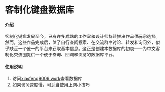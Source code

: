 # 客制化键盘数据库

#### 介绍
客制化键盘发展至今，已有许多成熟的工作室和设计师持续推出作品供玩家选择。然而，这些作品完成后，除了自行查阅搜索、在交流群中讨论、转发和询问外，似乎缺乏一个统一的平台来获取基本信息。这正是创建本数据库的初衷——为中文客制化交流圈提供一个便于查询、回溯和浏览的数据库平台。

#### 使用说明
1.  访问[xiaofeng9009.work](https://xiaofeng9009.work)查看数据库
2.  如果访问速度慢，可适当使用上网小技巧
